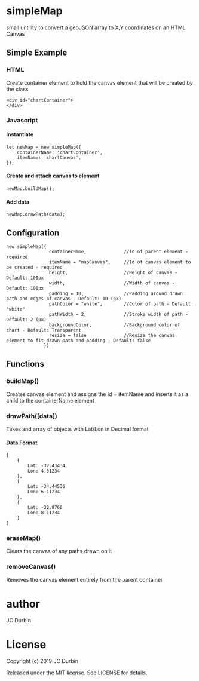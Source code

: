 # simpleMap
small untility to convert a geoJSON array to X,Y coordinates on an HTML Canvas


## Simple Example
### HTML
Create container element to hold the canvas element that will be created by the class

    <div id="chartContainer">
    </div>
    
### Javascript
#### Instantiate
    let newMap = new simpleMap({
        containerName: 'chartContainer',
        itemName: 'chartCanvas',
    });
#### Create and attach canvas to element
    newMap.buildMap();

#### Add data
    newMap.drawPath(data);
    
## Configuration
    new simpleMap({
                    containerName,              //Id of parent element - required
                    itemName = "mapCanvas",     //Id of canvas element to be created - required 
                    height,                     //Height of canvas - Default: 100px                    
                    width,                      //Width of canvas - Default: 100px
                    padding = 10,               //Padding around drawn path and edges of canvas - Default: 10 (px)
                    pathColor = "white",        //Color of path - Default: "white"
                    pathWidth = 2,              //Stroke width of path - Default: 2 (px)
                    backgroundColor,            //Background color of chart - Default: Transparent 
                    resize = false              //Resize the canvas element to fit drawn path and padding - Default: false
                  })

## Functions
### buildMap()
Creates canvas element and assigns the id = itemName and inserts it as a child to the containerName element 

### drawPath([data])
Takes and array of objects with Lat/Lon in Decimal format  
  #### Data Format
    [
        {
            Lat: -32.43434
            Lon: 4.51234
        },
        {
            Lat: -34.44536 
            Lon: 6.11234
        },
        {
            Lat: -32.8766 
            Lon: 8.11234
        }
    ]
    
### eraseMap()
Clears the canvas of any paths drawn on it

### removeCanvas()
Removes the canvas element entirely from the parent container


# author
JC Durbin

# License
Copyright (c) 2019  JC Durbin

Released under the MIT license. See LICENSE for details.
